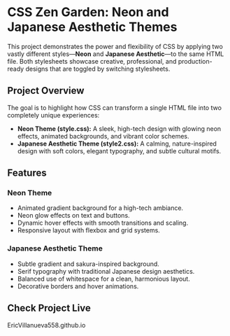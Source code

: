 # **CSS Zen Garden: Neon and Japanese Aesthetic Themes**

This project demonstrates the power and flexibility of CSS by applying two vastly different styles—**Neon** and **Japanese Aesthetic**—to the same HTML file. Both stylesheets showcase creative, professional, and production-ready designs that are toggled by switching stylesheets.

## **Project Overview**

The goal is to highlight how CSS can transform a single HTML file into two completely unique experiences:
- **Neon Theme (style.css):** A sleek, high-tech design with glowing neon effects, animated backgrounds, and vibrant color schemes.
- **Japanese Aesthetic Theme (style2.css):** A calming, nature-inspired design with soft colors, elegant typography, and subtle cultural motifs.

## **Features**

### **Neon Theme**
- Animated gradient background for a high-tech ambiance.
- Neon glow effects on text and buttons.
- Dynamic hover effects with smooth transitions and scaling.
- Responsive layout with flexbox and grid systems.

### **Japanese Aesthetic Theme**
- Subtle gradient and sakura-inspired background.
- Serif typography with traditional Japanese design aesthetics.
- Balanced use of whitespace for a clean, harmonious layout.
- Decorative borders and hover animations.

## **Check Project Live**
EricVillanueva558.github.io
